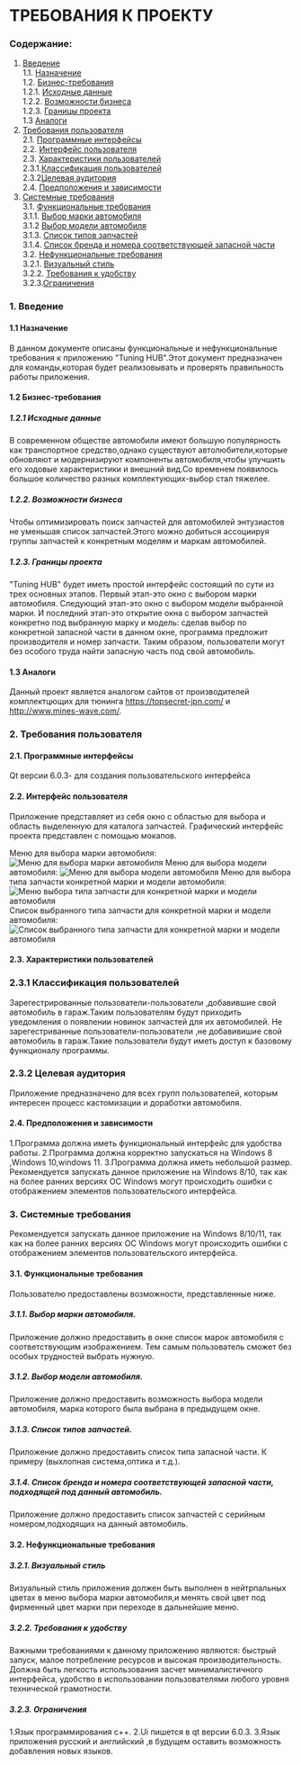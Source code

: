 # ТРЕБОВАНИЯ К ПРОЕКТУ

### Содержание:
1. [Введение](#1) <br>
 1.1. [Назначение](#1.1) <br>
 1.2. [Бизнес-требования](#1.2) <br>
   1.2.1. [Исходные данные](#1.2.1) <br>
   1.2.2. [Возможности бизнеса](#1.2.2) <br>
   1.2.3. [Границы проекта](#1.2.3) <br>
 1.3 [Аналоги](#1.3) <br>
2. [Требования пользователя](#2) <br>
2.1. [Программные интерфейсы](#2.1) <br>
2.2. [Интерфейс пользователя](#2.2) <br>
2.3. [Характеристики пользователей](#2.3) <br>
2.3.1.[Классификация пользователей](#2.3.1) <br>
2.3.2[Целевая аудитория](#2.3.2) <br>
2.4. [Предположения и зависимости](#2.4) <br>
3. [Системные требования](#3) <br>
3.1. [Функциональные требования](#3.1) <br>
3.1.1. [Выбор марки автомобиля](#3.1.1) <br>
3.1.2 [Выбор модели автомобиля](#3.1.2) <br>
3.1.3. [Список типов запчастей](#3.1.3) <br>
3.1.4. [Список бренда и номера соответствующей запасной части](#3.1.4) <br>
3.2. [Нефункциональные требования](#3.2) <br>
3.2.1. [Визуальный стиль](#3.2.1) <br>
3.2.2. [Требования к удобству](#3.2.2) <br>
3.2.3.[Ограничения](#3.2.3)<br>

### 1. Введение <a name="1"></a>
#### 1.1 Назначение <a name="1.1"></a>
В данном документе описаны функциональные и нефункциональные требования к приложению "Tuning HUB".Этот документ предназначен для команды,которая будет реализовывать и проверять правильность работы приложения.

#### 1.2 Бизнес-требования <a name="1.2"></a>
##### 1.2.1 Исходные данные <a name="1.2.1"></a>
В современном обществе автомобили имеют большую популярность как транспортное средство,однако существуют автолюбители,которые обновляют и модернизируют компоненты автомобиля,чтобы улучшить его ходовые характеристики и внешний вид.Со временем появилось большое количество разных комплектующих-выбор стал тяжелее.
##### 1.2.2. Возможности бизнеса <a name="1.2.2"></a>
Чтобы оптимизировать поиск запчастей для автомобилей энтузиастов не уменьшая список запчастей.Этого можно добиться ассоциируя группы запчастей к конкретным моделям и маркам автомобилей.

##### 1.2.3. Границы проекта <a name="1.2.3"></a>
"Tuning HUB" будет  иметь простой интерфейс состоящий по сути из трех основных этапов. Первый этап-это окно с выбором марки автомобиля. Следующий этап-это окно с выбором модели выбранной марки. И последний этап-это открытие окна с выбором запчастей конкретно под выбранную марку и модель: сделав выбор по конкретной запасной части в данном окне,   программа предложит производителя и номер запчасти. Таким образом, пользователи могут без особого труда найти запасную часть под свой автомобиль.

#### 1.3 Аналоги <a name="1.3"></a>
Данный проект является аналогом сайтов от производителей комплектцющих для тюнинга https://topsecret-jpn.com/ и http://www.mines-wave.com/.

### 2. Требования пользователя <a name="2"></a>
#### 2.1. Программные интерфейсы <a name="2.1"></a>
Qt версии 6.0.3- для создания пользовательского интерфейса

#### 2.2. Интерфейс пользователя <a name="2.2"></a>
Приложение представляет из себя окно с областью для выбора и область выделенную для каталога запчастей.
Графический интерфейс проекта представлен с помощью мокапов.

Меню для выбора марки автомобиля:
![Меню для выбора  марки автомобиля](mockups/VehicleChoice1.png)
Меню для выбора модели автомобиля:
![Меню для выбора модели автомобиля](mockups/Modelchoice.png)
Меню для выбора типа запчасти конкретной марки и модели автомобиля:
![Меню выбора типа запчасти для конкретной марки и модели автомобиля](mockups/tuningchoice.png)
Список выбранного типа запчасти для конкретной марки и модели автомобиля:
![Список выбранного типа запчасти для конкретной марки и модели автомобиля](mockups/tuningtable.png)


#### 2.3. Характеристики пользователей <a name="2.3"></a>
### 2.3.1 Классификация пользователей <a name="2.3.1"></a>
Зарегестрированные пользователи-пользователи ,добавившие свой автомобиль в гараж.Таким пользователям будут приходить уведомления о появлении новинок запчастей для их автомобилей.
Не зарегестриванные пользователи-пользователи ,не добавивишие свой автомобиль в гараж.Такие пользователи будут иметь доступ к базовому функционалу программы.
### 2.3.2 Целевая аудитория <a name="2.3.2"></a>
Приложение предназначено для всех групп пользователей, которым интересен процесс кастомизации и доработки автомобиля.

#### 2.4. Предположения и зависимости <a name="2.4"></a>
1.Программа должна иметь функциональный интерфейс для удобства работы.
2.Программа должна корректно запускаться на Windows 8 ,Windows 10,windows 11.
3.Программа должна иметь небольшой размер.
Рекомендуется запускать данное приложение на Windows 8/10, так как на более ранних версиях ОС Windows могут происходить ошибки с отображением элементов пользовательского интерфейса.

### 3. Системные требования <a name="3"></a>
Рекомендуется запускать данное приложение на Windows 8/10/11, так как на более ранних версиях ОС Windows могут происходить ошибки с отображением элементов пользовательского интерфейса.

#### 3.1. Функциональные требования <a name="3.1"></a>
Пользователю предоставлены возможности, представленные ниже.

##### 3.1.1. Выбор марки автомобиля.<a name="3.1.1"></a>
Приложение должно предоставить в окне список марок автомобиля с соответствующим изображением. Тем самым пользователь сможет без особых трудностей выбрать нужную.
##### 3.1.2. Выбор модели автомобиля.<a name="3.1.2"></a>
Приложение должно предоставить возможность выбора модели автомобиля, марка которого была выбрана в предыдущем окне.
##### 3.1.3. Список типов запчастей.<a name="3.1.3"></a>
Приложение должно предоставить список типа запасной части. К примеру (выхлопная система,оптика и т.д.).
##### 3.1.4. Список бренда и номера соответствующей запасной части, подходящей под данный автомобиль.<a name="3.1.4"></a>
Приложение должно предоставить список запчастей с серийным номером,подходящих на данный автомобиль.

#### 3.2. Нефункциональные требования <a name="3.2"></a>
##### 3.2.1. Визуальный стиль <a name="3.2.1"></a>
Визуальный стиль приложения должен быть выполнен в нейтрпальных цветах в меню выбора марки автомобиля,и менять свой цвет под фирменный цвет марки при переходе в дальнейшие меню.
##### 3.2.2. Требования к удобству <a name="3.2.2"></a>
Важными требованиями к  данному приложению являются: быстрый запуск, малое потребление ресурсов и высокая производительность.
Должна быть легкость использования засчет минималистичного интерфейса, удобство в использовании пользователями любого уровня технической грамотности.

 ##### 3.2.3. Ограничения <a name="3.2.3"></a>
1.Язык программирования c++.
2.Ui пишется в qt версии 6.0.3.
3.Язык приложения русский и английский ,в будущем оставить возможность добавления новых языков.
